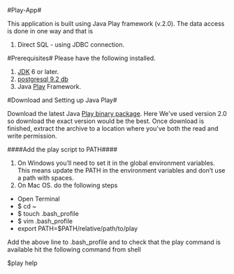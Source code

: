 #Play-App#

This application is built using Java Play framework (v.2.0). The data access is done in one way and that is 

1. Direct SQL - using JDBC connection.

#Prerequisites#
Please have the following installed.

1. [JDK](http://www.oracle.com/technetwork/java/javase/downloads/index.html "Download JDK") 6 or later.
2. [postgresql 9.2 db](http://www.postgresql.org/ "Download postgresql")
3. Java [Play](http://www.playframework.com/download "Download Play") Framework.

#Download and Setting up Java Play#

Download the latest Java [Play binary package](http://www.playframework.com/download "Download Play"). Here We've used version 2.0 so download the exact version would be the best. Once download is finished, extract the archive to a location where you've both the read and write permission.

####Add the play script to PATH####

1. On Windows you’ll need to set it in the global environment variables. This means update the PATH in the environment variables and don’t use a path with spaces.
2. On Mac OS. do the following steps

+ Open Terminal
+ $ cd ~
+ $ touch .bash_profile
+ $ vim .bash_profile
+ export PATH=$PATH/relative/path/to/play

Add the above line to .bash_profile and to check that the play command is available hit the following command from shell

$play help


